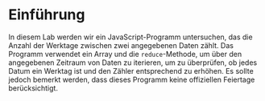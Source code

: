 # Einführung

In diesem Lab werden wir ein JavaScript-Programm untersuchen, das die Anzahl der Werktage zwischen zwei angegebenen Daten zählt. Das Programm verwendet ein Array und die `reduce`-Methode, um über den angegebenen Zeitraum von Daten zu iterieren, um zu überprüfen, ob jedes Datum ein Werktag ist und den Zähler entsprechend zu erhöhen. Es sollte jedoch bemerkt werden, dass dieses Programm keine offiziellen Feiertage berücksichtigt.
